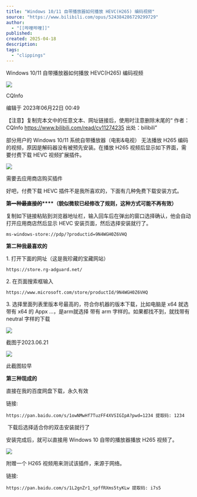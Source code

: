 ```yaml
---
title: "Windows 10/11 自带播放器如何播放 HEVC(H265) 编码视频"
source: "https://www.bilibili.com/opus/524384286729299729"
author:
  - "[[哔哩哔哩]]"
published:
created: 2025-04-18
description:
tags:
  - "clippings"
---
```

Windows 10/11 自带播放器如何播放 HEVC(H265) 编码视频

![](https://i2.hdslb.com/bfs/face/e3884b18865ee962531f8db2cd7b8b4283379950.jpg@96w_96h_1c_1s.webp)

CQInfo

编辑于 2023年06月22日 00:49

【注意】复制完本文中的任意文本、网址链接后，使用时注意删除末尾的“ 作者：CQInfo https://www.bilibili.com/read/cv11274235 出处：bilibili”

部分用户的 Windows 10/11 系统自带播放器（电影&amp;电视） 无法播放 H265 编码的视频，原因是解码器没有被预先安装。在播放 H265 视频后显示如下界面，需要付费下载 HEVC 视频扩展插件。 

![](https://i2.hdslb.com/bfs/article/fc3da83b82435a0e8afd4ab91603e8cabb78ed47.png@1192w.webp)

需要去应用商店购买插件

好吧，付费下载 HEVC 插件不是我所喜欢的，下面有几种免费下载安装方式。

**~~第一种最直接的~~****（****貌似微软已经修改了规则，这种方式可能不再有效****）**

复制如下链接粘贴到浏览器地址栏，输入回车后在弹出的窗口选择确认，他会自动打开应用商店然后显示 HEVC 安装页面，然后选择安装就行了。

```
ms-windows-store://pdp/?productid=9N4WGH0Z6VHQ
```

**第二种我最喜欢的**

1\. 打开下面的网址（这是我珍藏的宝藏网站）

```
https://store.rg-adguard.net/
```

2\. 在页面搜索框输入 

```
https://www.microsoft.com/store/productId/9N4WGH0Z6VHQ
```

3\. 选择里面列表里版本号最高的，符合你机器的版本下载，比如电脑是 x64 就选带有 x64 的 Appx ...，是arm就选择 带有 arm 字样的。如果都找不到，就找带有 neutral 字样的下载

![](https://i2.hdslb.com/bfs/article/696341837c753c19cab2cc6f7a2b3235b9d0e52e.png@1192w.webp)

截图于2023.06.21

![](https://i2.hdslb.com/bfs/article/3ed97a1ece89f6e277867f709afd94b9b46ccc99.png@1192w.webp)

此截图较早

**第三种现成的**

直接在我的百度网盘下载，永久有效

链接:

```
https://pan.baidu.com/s/1owNMwHf7TuzFF4XVSIGIpA?pwd=1234 提取码: 1234
```

 下载后选择适合你的双击安装就行了

安装完成后，就可以直接用 Windows 10 自带的播放器播放 H265 视频了。

![](https://i2.hdslb.com/bfs/article/31e20d82834acaafe88793ff01635b1ed7a331fe.png@1192w.webp)

附赠一个 H265 视频用来测试该插件，来源于网络。

链接: 

```
https://pan.baidu.com/s/1L2gnZr1_spffRXms5tyKLw 提取码: i7s5
```